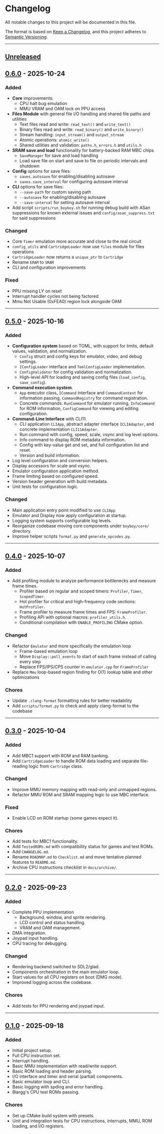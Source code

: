 # Changelog

All notable changes to this project will be documented in this file.

The format is based on [Keep a Changelog](https://keepachangelog.com/en/1.1.0/),
and this project adheres to [Semantic Versioning](https://semver.org).

---

## [Unreleased]

## [0.6.0] - 2025-10-24

### Added

- **Core** improvements:
  - CPU halt bug emulation
  - MMU VRAM and OAM lock on PPU access
- **Files Module** with general file I/O handling and shared file paths and utilities
  - Text files read and write: `read_text()` and `write_text()`
  - Binary files read and write: `read_binary()` and `write_binary()`
  - Stream handling: `input_stream()` and `output_stream`
  - Atomic operations: `atomic_write()`
  - Shared utilities and validation: `paths.h`, `errors.h` and `utils.h`
- **SRAM save and load** functionality for battery-backed RAM MBC chips
  - `SaveManager` for save and load handling
  - Load save file on start and save to file on periodic intervals and shutdown
- **Config** options for save files:
  - `saves.autosave` for enabling/disabling autosave
  - `saves.save_interval` for configuring autosave interval
- **CLI** options for save files:
  - `--save-path` for custom saving path
  - `--autosave` for enabling/disabling autosave
  - `--save-interval` for setting autosave interval
- Add script `scripts/run_boyboy.sh` for running debug build with ASan suppressions for known external issues and `config/asan_suppress.txt` for said suppressions

### Changed

- Core `Timer` emulation more accurate and close to the real circuit
- `config_utils` and `CartridgeLoader` now use `files` module for files operations
- `CartridgeLoader` now returns a `unique_ptr` to `Cartridge`
- Rename `ERAM` to `SRAM`
- CLI and configuration improvements

### Fixed

- PPU missing LY on reset
- Interrupt handler cycles not being factored
- Mmu Not Usable (0xFEA0) region lock alongside OAM

---

## [0.5.0] - 2025-10-16

### Added

- **Configuration system** based on TOML, with support for limits, default values, validation, and normalization.
  - `Config` struct and config keys for emulator, video, and debug settings.
  - `IConfigLoader` interface and `TomlConfigLoader` implementation.
  - `ConfigValidator` for config validation and normalization.
  - High-level API for loading and saving config files (`load_config`, `save_config`).
- **Command execution system**.
  - `App` executor class, `ICommand` interface and `CommandContext` for information passing, `CommandRegistry` for command registration.
  - Concrete commands: `RunCommand` for emulator running, `InfoCommand` for ROM information, `ConfigCommand` for viewing and editing configuration.
- **Command-Line Interface** with CLI11.
  - CLI application `CLIApp`, abstract adapter interface `ICLIAdapter`, and concrete implementation `CLI11Adapter`.
  - Run command with config, speed, scale, vsync and log level options.
  - Info command to display ROM metadata information.
  - Config with key-value get and set, and full configuration list and reset.
  - Version and build information.
- Log level configuration and conversion helpers.
- Display accessors for scale and vsync.
- Emulator configuration application method.
- Frame limiting based on configured speed.
- Version header generation with build metadata.
- Unit tests for configuration logic.

### Changed

- Main application entry point modified to use `CLIApp`
- Emulator and Display now apply configuration at startup.
- Logging system supports configurable log levels.
- Reorganize codebase moving core components under `boyboy/core/` directory.
- Improve helper scripts `format.py` and `generate_opcodes.py`.

---

## [0.4.0] - 2025-10-07

### Added

- Add profiling module to analyze performance bottlenecks and measure frame times.
  - Profiler based on regular and scoped timers: `Profiler`, `Timer`, `ScopedTimer`.
  - Hot profiler for critical and high-frequency code sections: `HotProfiler`.
  - Frame profiler to measure frame times and FPS: `FrameProfiler`.
  - Profiling API with optional macros: `profiler_utils.h`.
  - Conditional compilation with `ENABLE_PROFILING` CMake option.

### Changed

- Refactor `Emulator` and more specifically the emulation loop
  - Frame-based emulation loop
  - Move `Display::poll_events` to start of each frame instead of calling every step
  - Replace FPS/IPS/CPS counter in `emulator.cpp` for `FrameProfiler`
- Replace `Mmu` loop-based region finding for O(1) lookup table and other optimizations

### Chores

- Update `.clang-format` formatting rules for better readability
- Add `scripts/format.py` to check and apply clang-format to the codebase

---

## [0.3.0] - 2025-10-04

### Added

- Add MBC1 support with ROM and RAM banking.
- Add `CartridgeLoader` to handle ROM data loading and separate file-reading logic from `Cartridge` class.

### Changed

- Improve MMU memory mapping with read-only and unmapped regions.
- Refactor MMU ROM and SRAM mapping logic to use MBC interface.

### Fixed

- Enable LCD on ROM startup (some games expect it).

### Chores

- Add tests for MBC1 functionality.
- Add `TestedROMs.md` with compatibility status for games and test ROMs.
- Add `CHANGELOG.md`.
- Rename `ROADMAP.md` to `Checklist.md` and move tentative planned features to `README.md`.
- Archive CPU instructions checklist in `docs/archive/`.

---

## [0.2.0] - 2025-09-23

### Added

- Complete PPU implementation
  - Background, window, and sprite rendering.
  - LCD control and status handling.
  - VRAM and OAM management.
- DMA integration.
- Joypad input handling.
- CPU tracing for debugging.

### Changed

- Rendering backend switched to SDL2/glad.
- Components orchestration in the main emulator loop.
- Start values for all CPU registers on boot (DMG mode).
- Improved logging across the codebase.

### Chores

- Add tests for PPU rendering and joypad input.

---

## [0.1.0] - 2025-09-18

### Added

- Initial project setup.
- Full CPU instruction set.
- Interrupt handling.
- Basic MMU implementation with read/write support.
- Basic ROM loading and header parsing.
- I/O interface and timer and serial (partial) components.
- Basic emulator loop and CLI.
- Basic logging with spdlog and error handling.
- Blargg's CPU test ROMs passing.

### Chores

- Set up CMake build system with presets.
- Unit and integration tests for CPU instructions, interrupts, MMU, ROM loading, and I/O registers.

[Unreleased]: https://github.com/sebdevnull/boyboy/compare/v0.6.0...HEAD
[0.6.0]: https://github.com/sebdevnull/boyboy/compare/v0.5.0...v0.6.0
[0.5.0]: https://github.com/sebdevnull/boyboy/compare/v0.4.0...v0.5.0
[0.4.0]: https://github.com/sebdevnull/boyboy/compare/v0.3.0...v0.4.0
[0.3.0]: https://github.com/sebdevnull/boyboy/compare/v0.2.0...v0.3.0
[0.2.0]: https://github.com/sebdevnull/boyboy/compare/v0.1.0...v0.2.0
[0.1.0]: https://github.com/sebdevnull/boyboy/releases/tag/v0.1.0
